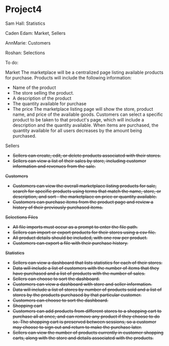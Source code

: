 # Project4


Sam Hall: Statistics

Caden Edam: Market, Sellers

AnnMarie: Customers

Roshan: Selections

To do:

Market
The marketplace will be a centralized page listing available products for purchase. 
Products will include the following information: 
- Name of the product
- The store selling the product. 
- A description of the product
- The quantity available for purchase
- The price
The marketplace listing page will show the store, product name, and price of the available goods. Customers can select a specific product to be taken to that product's page, which will include a description and the quantity available. 
When items are purchased, the quantity available for all users decreases by the amount being purchased. 

Sellers
- <strike>Sellers can create, edit, or delete products associated with their stores.<strike>
- Sellers can view a list of their sales by store, including customer information and revenues from the sale. 

Customers
- Customers can view the overall marketplace listing products for sale, search for specific products using terms that match the name, store, or description, and sort - the marketplace on price or quantity available. 
- Customers can purchase items from the product page and review a history of their previously purchased items. 

Selections
Files
- All file imports must occur as a prompt to enter the file path.  
- Sellers can import or export products for their stores using a csv file. 
- All product details should be included, with one row per product. 
- Customers can export a file with their purchase history.

Statistics
- Sellers can view a dashboard that lists statistics for each of their stores.
- Data will include a list of customers with the number of items that they have purchased and a list of products with the number of sales. 
- Sellers can choose to sort the dashboard.
- Customers can view a dashboard with store and seller information.
- Data will include a list of stores by number of products sold and a list of stores by the products purchased by that particular customer. 
- Customers can choose to sort the dashboard.
- Shopping cart
- Customers can add products from different stores to a shopping cart to purchase all at once, and can remove any product if they choose to do so. The shopping cart is preserved between sessions, so a customer may choose to sign out and return to make the purchase later.  
- Sellers can view the number of products currently in customer shopping carts, along with the store and details associated with the products. 
